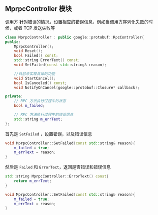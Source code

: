 ## MprpcController 模块

调用方 针对错误的情况，设置相应的错误信息，例如当调用方序列化失败的时候，或者 TCP 发送失败等

```C++
class MprpcController : public google::protobuf::RpcController{
public:
    MprpcController();
    void Reset();
    bool Failed() const;
    std::string ErrorText() const;
    void SetFailed(const std::string& reason);

    //目前未实现具体的功能
    void StartCancel();
    bool IsCanceled() const;
    void NotifyOnCancel(google::protobuf::Closure* callback);

private:
    // RPC 方法执行过程中的状态
    bool m_failed;

    // RPC 方法执行过程中的错误信息
    std::string m_errText;
};
```

首先是 `SetFailed` ，设置错误，以及错误信息

```C++
void MprpcController::SetFailed(const std::string& reason){
    m_failed = true;
    m_errText = reason;
}
```

然后是 `Failed` 和 `ErrorText`，返回是否错误和错误信息

```C++
std::string MprpcController::ErrorText() const{
    return m_errText;
}

void MprpcController::SetFailed(const std::string& reason){
    m_failed = true;
    m_errText = reason;
}
```

